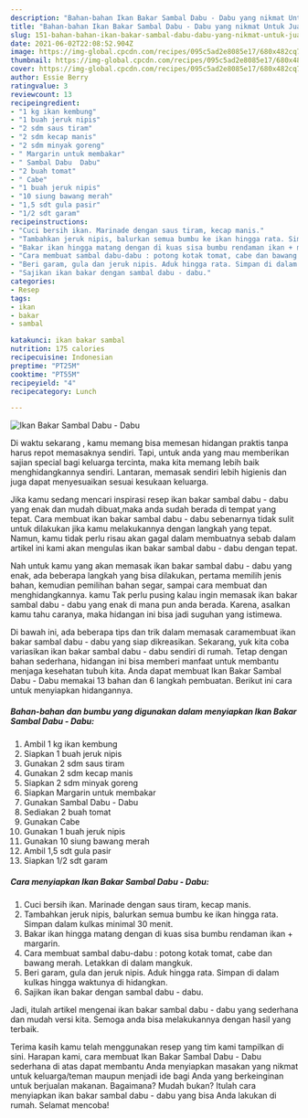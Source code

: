 ```yaml
---
description: "Bahan-bahan Ikan Bakar Sambal Dabu - Dabu yang nikmat Untuk Jualan"
title: "Bahan-bahan Ikan Bakar Sambal Dabu - Dabu yang nikmat Untuk Jualan"
slug: 151-bahan-bahan-ikan-bakar-sambal-dabu-dabu-yang-nikmat-untuk-jualan
date: 2021-06-02T22:08:52.904Z
image: https://img-global.cpcdn.com/recipes/095c5ad2e8085e17/680x482cq70/ikan-bakar-sambal-dabu-dabu-foto-resep-utama.jpg
thumbnail: https://img-global.cpcdn.com/recipes/095c5ad2e8085e17/680x482cq70/ikan-bakar-sambal-dabu-dabu-foto-resep-utama.jpg
cover: https://img-global.cpcdn.com/recipes/095c5ad2e8085e17/680x482cq70/ikan-bakar-sambal-dabu-dabu-foto-resep-utama.jpg
author: Essie Berry
ratingvalue: 3
reviewcount: 13
recipeingredient:
- "1 kg ikan kembung"
- "1 buah jeruk nipis"
- "2 sdm saus tiram"
- "2 sdm kecap manis"
- "2 sdm minyak goreng"
- " Margarin untuk membakar"
- " Sambal Dabu  Dabu"
- "2 buah tomat"
- " Cabe"
- "1 buah jeruk nipis"
- "10 siung bawang merah"
- "1,5 sdt gula pasir"
- "1/2 sdt garam"
recipeinstructions:
- "Cuci bersih ikan. Marinade dengan saus tiram, kecap manis."
- "Tambahkan jeruk nipis, balurkan semua bumbu ke ikan hingga rata. Simpan dalam kulkas minimal 30 menit."
- "Bakar ikan hingga matang dengan di kuas sisa bumbu rendaman ikan + margarin."
- "Cara membuat sambal dabu-dabu : potong kotak tomat, cabe dan bawang merah. Letakkan di dalam mangkuk."
- "Beri garam, gula dan jeruk nipis. Aduk hingga rata. Simpan di dalam kulkas hingga waktunya di hidangkan."
- "Sajikan ikan bakar dengan sambal dabu - dabu."
categories:
- Resep
tags:
- ikan
- bakar
- sambal

katakunci: ikan bakar sambal 
nutrition: 175 calories
recipecuisine: Indonesian
preptime: "PT25M"
cooktime: "PT55M"
recipeyield: "4"
recipecategory: Lunch

---
```



![Ikan Bakar Sambal Dabu - Dabu](https://img-global.cpcdn.com/recipes/095c5ad2e8085e17/680x482cq70/ikan-bakar-sambal-dabu-dabu-foto-resep-utama.jpg)

Di waktu  sekarang , kamu memang bisa memesan hidangan praktis tanpa harus repot memasaknya sendiri. Tapi, untuk anda yang mau memberikan sajian special bagi keluarga tercinta, maka kita memang lebih baik menghidangkannya sendiri. Lantaran, memasak sendiri lebih higienis dan juga dapat menyesuaikan sesuai kesukaan keluarga.

Jika kamu sedang mencari inspirasi resep ikan bakar sambal dabu - dabu yang enak dan mudah dibuat,maka anda sudah berada di tempat yang tepat. Cara membuat ikan bakar sambal dabu - dabu  sebenarnya tidak sulit untuk dilakukan jika kamu melakukannya dengan langkah yang tepat. Namun, kamu tidak perlu risau akan gagal dalam membuatnya 
sebab dalam artikel ini kami akan mengulas ikan bakar sambal dabu - dabu dengan tepat.  



Nah untuk kamu yang akan memasak ikan bakar sambal dabu - dabu yang enak, ada beberapa langkah yang bisa dilakukan, pertama memilih jenis bahan, kemudian pemilihan bahan segar, sampai cara membuat dan menghidangkannya. kamu Tak perlu pusing kalau ingin memasak ikan bakar sambal dabu - dabu yang enak di mana pun anda berada. Karena, asalkan kamu  tahu caranya, maka hidangan ini bisa jadi suguhan yang istimewa.

Di bawah ini, ada beberapa tips dan trik dalam memasak caramembuat ikan bakar sambal dabu - dabu yang siap dikreasikan. Sekarang, yuk kita coba variasikan ikan bakar sambal dabu - dabu sendiri di rumah. Tetap dengan bahan sederhana, hidangan ini bisa memberi manfaat untuk membantu menjaga kesehatan tubuh kita. Anda dapat membuat Ikan Bakar Sambal Dabu - Dabu memakai 13 bahan dan 6 langkah pembuatan. Berikut ini cara untuk menyiapkan hidangannya.

<!--inarticleads1-->

##### Bahan-bahan dan bumbu yang digunakan dalam menyiapkan Ikan Bakar Sambal Dabu - Dabu:

1. Ambil 1 kg ikan kembung
1. Siapkan 1 buah jeruk nipis
1. Gunakan 2 sdm saus tiram
1. Gunakan 2 sdm kecap manis
1. Siapkan 2 sdm minyak goreng
1. Siapkan  Margarin untuk membakar
1. Gunakan  Sambal Dabu - Dabu
1. Sediakan 2 buah tomat
1. Gunakan  Cabe
1. Gunakan 1 buah jeruk nipis
1. Gunakan 10 siung bawang merah
1. Ambil 1,5 sdt gula pasir
1. Siapkan 1/2 sdt garam




<!--inarticleads2-->

##### Cara menyiapkan Ikan Bakar Sambal Dabu - Dabu:

1. Cuci bersih ikan. Marinade dengan saus tiram, kecap manis.
1. Tambahkan jeruk nipis, balurkan semua bumbu ke ikan hingga rata. Simpan dalam kulkas minimal 30 menit.
1. Bakar ikan hingga matang dengan di kuas sisa bumbu rendaman ikan + margarin.
1. Cara membuat sambal dabu-dabu : potong kotak tomat, cabe dan bawang merah. Letakkan di dalam mangkuk.
1. Beri garam, gula dan jeruk nipis. Aduk hingga rata. Simpan di dalam kulkas hingga waktunya di hidangkan.
1. Sajikan ikan bakar dengan sambal dabu - dabu.




Jadi, itulah artikel mengenai  ikan bakar sambal dabu - dabu  yang sederhana dan mudah versi kita. Semoga anda bisa melakukannya dengan hasil yang terbaik. 

Terima kasih kamu telah menggunakan resep yang tim kami tampilkan di sini. Harapan kami, cara membuat  Ikan Bakar Sambal Dabu - Dabu sederhana di atas dapat membantu Anda menyiapkan masakan yang nikmat untuk keluarga/teman maupun menjadi ide bagi Anda yang berkeinginan untuk berjualan makanan. Bagaimana? Mudah bukan? Itulah cara menyiapkan ikan bakar sambal dabu - dabu yang bisa Anda lakukan di rumah. Selamat mencoba!

